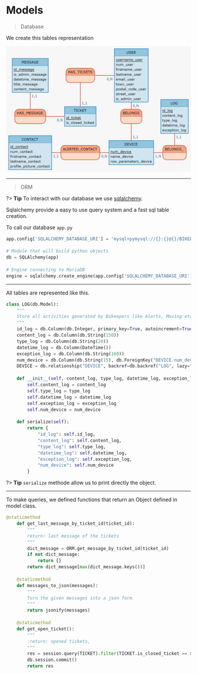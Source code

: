 
# Models


> Database

We create this tables representation

![alt text](../../images/MCD.png "Bikeeper networks")

---

> ORM

?> **Tip** To interact with our database we use [sqlalchemy](https://www.sqlalchemy.org/). 

Sqlalchemy provide a easy to use query system and a fast sql table creation. 

To call our database `app.py`
```python
app.config['SQLALCHEMY_DATABASE_URI'] = 'mysql+pymysql://{}:{}@{}/BIKEEPER'.format(os.environ.get('SERVER_USER'),os.environ.get('SERVER_PASSWORD'), os.environ.get('SERVER_IP'))

# Module that will build python objects
db = SQLAlchemy(app)

# Engine connecting to MariaDB
engine = sqlalchemy.create_engine(app.config['SQLALCHEMY_DATABASE_URI'], echo=False)  # , isolation_level="READ  

```

--- 

All tables are represented like this. 

```python 
class LOG(db.Model):
    """
    Store all activities generated by Bikeepers like Alerts, Moving etc...
    """
    id_log = db.Column(db.Integer, primary_key=True, autoincrement=True)
    content_log = db.Column(db.String(150))
    type_log = db.Column(db.String(20))
    datetime_log = db.Column(DateTime())
    exception_log = db.Column(db.String(160))
    num_device = db.Column(db.String(15), db.ForeignKey("DEVICE.num_device"))
    DEVICE = db.relationship("DEVICE", backref=db.backref("LOG", lazy="dynamic"))

    def __init__(self, content_log, type_log, datetime_log, exception_log, num_device):
        self.content_log = content_log
        self.type_log = type_log
        self.datetime_log = datetime_log
        self.exception_log = exception_log
        self.num_device = num_device

    def serialize(self):
        return {
            "id_log": self.id_log,
            "content_log": self.content_log,
            "type_log": self.type_log,
            "datetime_log": self.datetime_log,
            "exception_log": self.exception_log,
            "num_device": self.num_device
        }

```

?> **Tip** `serialize` methode allow us to print directly the object. 


--- 

To make queries, we defined functions that return an Object defined in model class.

```python 
@staticmethod
    def get_last_message_by_ticket_id(ticket_id):
        """
        return: last message of the tickets
        """
        dict_message = ORM.get_message_by_ticket_id(ticket_id)
        if not dict_message:
            return {}
        return dict_message[max(dict_message.keys())]

    @staticmethod
    def messages_to_json(messages):
        """
        Turn the given messages into a json form
        """
        return jsonify(messages)

    @staticmethod
    def get_open_ticket():
        """
        :return: opened tickets,
        """
        res = session.query(TICKET).filter(TICKET.is_closed_ticket == 0).all()
        db.session.commit()
        return res
```